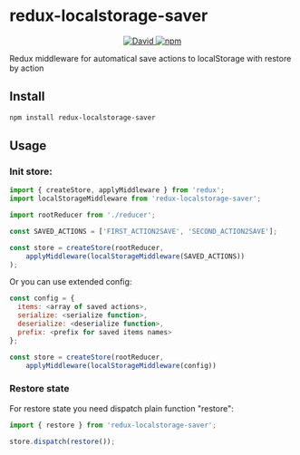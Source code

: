# redux-localstorage-saver
<p align="center">
    <a href="https://david-dm.org/vivcogit/redux-localstorage-saver">
        <img alt="David" src="https://img.shields.io/david/vivcogit/redux-localstorage-saver.svg?style=flat-square" />
    </a>
    <a href="https://www.npmjs.com/package/redux-localstorage-saver">
        <img alt="npm" src="https://img.shields.io/npm/v/redux-localstorage-saver.svg?style=flat-square" />
    </a>
</p>

Redux middleware for automatical save actions to localStorage with restore by action

## Install

```sh
npm install redux-localstorage-saver
```

## Usage

### Init store:

```javascript
import { createStore, applyMiddleware } from 'redux';
import localStorageMiddleware from 'redux-localstorage-saver';

import rootReducer from './reducer';

const SAVED_ACTIONS = ['FIRST_ACTION2SAVE', 'SECOND_ACTION2SAVE'];

const store = createStore(rootReducer, 
	applyMiddleware(localStorageMiddleware(SAVED_ACTIONS))
);
```
Or you can use extended config:
```javascript
const config = {
  items: <array of saved actions>,
  serialize: <serialize function>,
  deserialize: <deserialize function>,
  prefix: <prefix for saved items names>
};

const store = createStore(rootReducer, 
	applyMiddleware(localStorageMiddleware(config))
```
### Restore state

For restore state you need dispatch plain function "restore":

```javascript
import { restore } from 'redux-localstorage-saver';

store.dispatch(restore());
```
